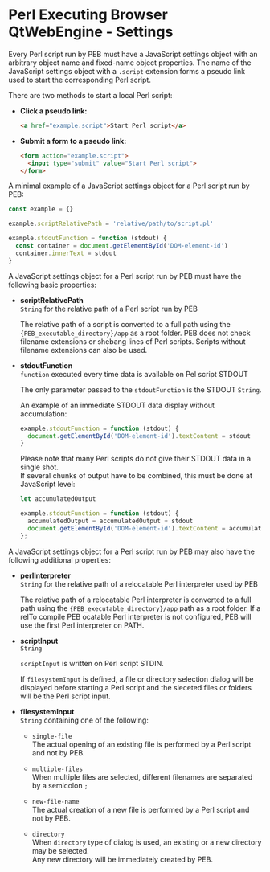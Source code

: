 # Perl Executing Browser QtWebEngine - Settings

Every Perl script run by PEB must have a JavaScript settings object with an arbitrary object name and fixed-name object properties. The name of the JavaScript settings object with a ``.script`` extension forms a pseudo link used to start the corresponding Perl script.  

There are two methods to start a local Perl script:  

* **Click a pseudo link:**  
  ```html
  <a href="example.script">Start Perl script</a>
  ```

* **Submit a form to a pseudo link:**  

  ```html
  <form action="example.script">
    <input type="submit" value="Start Perl script">
  </form>
  ```

A minimal example of a JavaScript settings object for a Perl script run by PEB:  

```javascript
const example = {}

example.scriptRelativePath = 'relative/path/to/script.pl'

example.stdoutFunction = function (stdout) {
  const container = document.getElementById('DOM-element-id')
  container.innerText = stdout
}
```

A JavaScript settings object for a Perl script run by PEB must have the following basic properties:

* **scriptRelativePath**  
  ``String`` for the relative path of a Perl script run by PEB  

  The relative path of a script is converted to a full path using the ``{PEB_executable_directory}/app`` as a root folder. PEB does not check filename extensions or shebang lines of Perl scripts. Scripts without filename extensions can also be used.  

* **stdoutFunction**  
  ``function`` executed every time data is available on Pel script STDOUT  

  The only parameter passed to the ``stdoutFunction`` is the STDOUT ``String``.  

  An example of an immediate STDOUT data display without accumulation:

  ```javascript
  example.stdoutFunction = function (stdout) {
    document.getElementById('DOM-element-id').textContent = stdout
  }
  ```

  Please note that many Perl scripts do not give their STDOUT data in a single shot.  
  If several chunks of output have to be combined, this must be done at JavaScript level:  

  ```javascript
  let accumulatedOutput

  example.stdoutFunction = function (stdout) {
    accumulatedOutput = accumulatedOutput + stdout
    document.getElementById('DOM-element-id').textContent = accumulatedOutput
  };
  ```

A JavaScript settings object for a Perl script run by PEB may also have the following additional properties:

* **perlInterpreter**  
  ``String`` for the relative path of a relocatable Perl interpreter used by PEB  

  The relative path of a relocatable Perl interpreter is converted to a full path using the ``{PEB_executable_directory}/app`` path as a root folder. If a relTo compile PEB ocatable Perl interpreter is not configured, PEB will use the first Perl interpreter on PATH.  

* **scriptInput**  
  ``String``  

  ``scriptInput`` is written on Perl script STDIN.  

  If ``filesystemInput`` is defined, a file or directory selection dialog will be displayed before starting a Perl script and the sleceted files or folders will be the Perl script input.

* **filesystemInput**  
  ``String`` containing one of the following:

  * ``single-file``  
  The actual opening of an existing file is performed by a Perl script and not by PEB.  

  * ``multiple-files``  
  When multiple files are selected, different filenames are separated by a semicolon ``;``  

  * ``new-file-name``  
  The actual creation of a new file is performed by a Perl script and not by PEB.  

  * ``directory``  
  When ``directory`` type of dialog is used, an existing or a new directory may be selected.  
  Any new directory will be immediately created by PEB.

